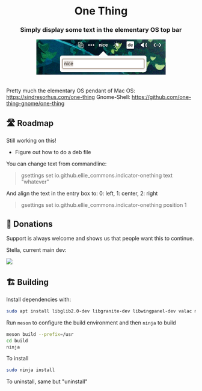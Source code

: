 
<div align="center">
  <h1 align="center">One Thing</h1>
  <h3 align="center">Simply display some text in the elementary OS top bar</h3>
</div>

<div align="center">
    <span align="center">
        <img class="center" src="data/screenshot.png" alt="One Thing indicator">
    </span>
</div>
</br>

Pretty much the elementary OS pendant of 
Mac OS: https://sindresorhus.com/one-thing
Gnome-Shell: https://github.com/one-thing-gnome/one-thing

## 🛣️ Roadmap

Still working on this!
 - Figure out how to do a deb file
   

You can change text from commandline:

> gsettings set io.github.ellie_commons.indicator-onething text "whatever"
  
And align the text in the entry box to: 0: left, 1: center, 2: right

> gsettings set io.github.ellie_commons.indicator-onething position 1



## 💝 Donations

Support is always welcome and shows us that people want this to continue.

Stella, current main dev:
<p align="left">
  <a href="https://ko-fi.com/teamcons">
    <img src="https://cdn.ko-fi.com/cdn/kofi3.png?v=2" width="150">
  </a>
</p>



## 🏗️ Building

Install dependencies with:

```bash
sudo apt install libglib2.0-dev libgranite-dev libwingpanel-dev valac meson
```

Run `meson` to configure the build environment and then `ninja` to build

```bash
meson build --prefix=/usr
cd build
ninja
```

To install

```bash
sudo ninja install
```

To uninstall, same but "uninstall"
